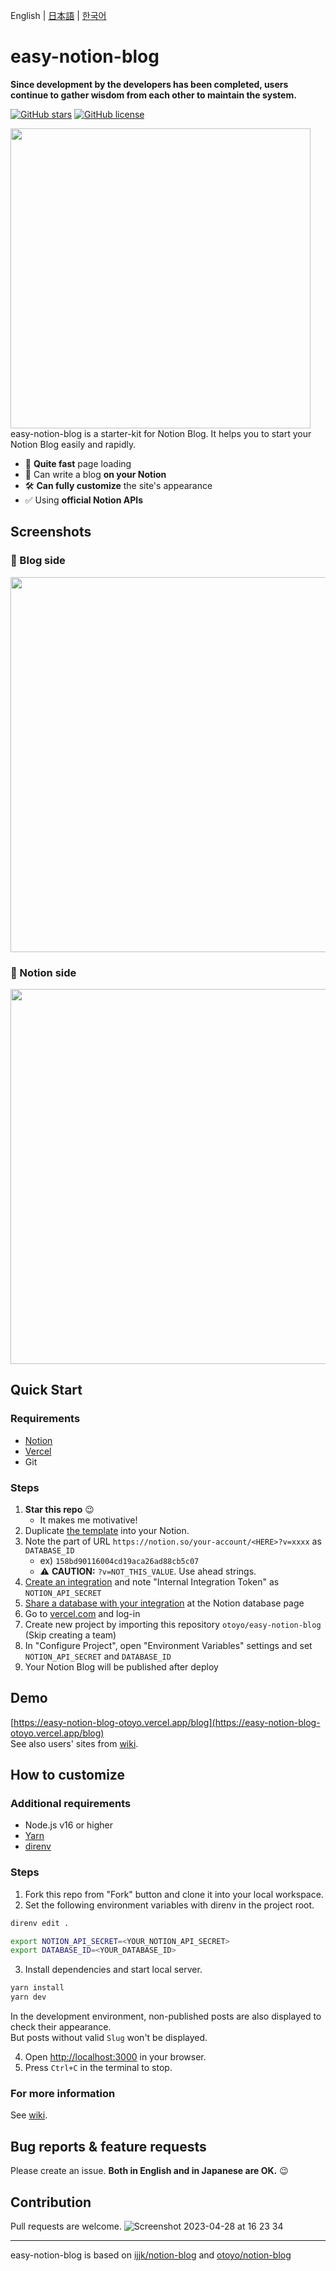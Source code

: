 English | [日本語](README.ja.md) | [한국어](README.kr.md)

# easy-notion-blog

**Since development by the developers has been completed, users continue to gather wisdom from each other to maintain the system.**


[![GitHub stars](https://img.shields.io/github/stars/otoyo/easy-notion-blog)](https://github.com/otoyo/easy-notion-blog/stargazers)
[![GitHub license](https://img.shields.io/github/license/otoyo/easy-notion-blog)](https://github.com/otoyo/easy-notion-blog/blob/master/LICENSE)

<img src="https://user-images.githubusercontent.com/1063435/201917958-432ebbcb-6960-4106-8fd2-9ddcd7539781.jpg" width="480">
easy-notion-blog is a starter-kit for Notion Blog.  
It helps you to start your Notion Blog easily and rapidly.

- :rocket: **Quite fast** page loading
- :pencil: Can write a blog **on your Notion**
- :hammer_and_wrench: **Can fully customize** the site's appearance
- :white_check_mark: Using **official Notion APIs**



## Screenshots

### :camera_flash: Blog side

<img src="https://user-images.githubusercontent.com/1063435/201293737-63c0d504-d34b-4500-98ab-808f4d2e89f3.png" width="600">

### :camera_flash: Notion side

<img src="https://user-images.githubusercontent.com/1063435/201301619-54cf07da-e638-4751-b56c-7115ed5d4eb0.png" width="600">

## Quick Start

### Requirements

- [Notion](https://www.notion.so/)
- [Vercel](https://vercel.com/)
- Git

### Steps

1. **Star this repo** :wink:
    * It makes me motivative!
2. Duplicate [the template](https://www.notion.so/otoyo/158bd90116004cd19aca26ad88cb5c07?v=a20acca876c2428380e5a2a33db233ed) into your Notion.
3. Note the part of URL `https://notion.so/your-account/<HERE>?v=xxxx` as `DATABASE_ID`
    * ex) `158bd90116004cd19aca26ad88cb5c07`
    * :warning: **CAUTION:** `?v=NOT_THIS_VALUE`. Use ahead strings.
4. [Create an integration](https://developers.notion.com/docs/create-a-notion-integration#step-1-create-an-integration) and note "Internal Integration Token" as `NOTION_API_SECRET`
5. [Share a database with your integration](https://developers.notion.com/docs/create-a-notion-integration#step-2-share-a-database-with-your-integration) at the Notion database page
6. Go to [vercel.com](https://vercel.com/) and log-in
7. Create new project by importing this repository `otoyo/easy-notion-blog` (Skip creating a team)
8. In "Configure Project", open "Environment Variables" settings and set `NOTION_API_SECRET` and `DATABASE_ID`
9. Your Notion Blog will be published after deploy

## Demo

[https://easy-notion-blog-otoyo.vercel.app/blog](https://easy-notion-blog-otoyo.vercel.app/blog)  
See also users' sites from [wiki](https://github.com/otoyo/easy-notion-blog/wiki/Users%27-blogs-%E3%83%A6%E3%83%BC%E3%82%B6%E3%83%BC%E3%83%96%E3%83%AD%E3%82%B0).

## How to customize

### Additional requirements

- Node.js v16 or higher
- [Yarn](https://yarnpkg.com/getting-started)
- [direnv](https://github.com/direnv/direnv)

### Steps

1. Fork this repo from "Fork" button and clone it into your local workspace.
2. Set the following environment variables with direnv in the project root.

```sh
direnv edit .
```

```sh
export NOTION_API_SECRET=<YOUR_NOTION_API_SECRET>
export DATABASE_ID=<YOUR_DATABASE_ID>
```

3. Install dependencies and start local server.

```sh
yarn install
yarn dev
```

In the development environment, non-published posts are also displayed to check their appearance.  
But posts without valid `Slug` won't be displayed.

4. Open [http://localhost:3000](http://localhost:3000) in your browser.
5. Press `Ctrl+C` in the terminal to stop.

### For more information

See [wiki](https://github.com/otoyo/easy-notion-blog/wiki).

## Bug reports & feature requests

Please create an issue. **Both in English and in Japanese are OK.** :wink:


## Contribution

Pull requests are welcome.
![Screenshot 2023-04-28 at 16 23 34](https://user-images.githubusercontent.com/24947347/235082938-e51966f1-e598-47d7-8d59-50aed9583b9a.png)


---

easy-notion-blog is based on [ijjk/notion-blog](https://github.com/ijjk/notion-blog) and [otoyo/notion-blog](https://github.com/otoyo/notion-blog)
